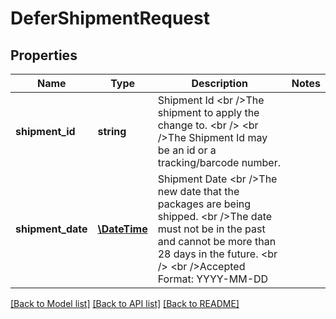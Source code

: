 # DeferShipmentRequest

## Properties
Name | Type | Description | Notes
------------ | ------------- | ------------- | -------------
**shipment_id** | **string** | Shipment Id &lt;br /&gt;The shipment to apply the change to. &lt;br /&gt;             &lt;br /&gt;The Shipment Id may be an id or a tracking/barcode number. | 
**shipment_date** | [**\DateTime**](\DateTime.md) | Shipment Date &lt;br /&gt;The new date that the packages are being shipped. &lt;br /&gt;The date must not be in the past and cannot be more than 28 days in the future. &lt;br /&gt;             &lt;br /&gt;Accepted Format: YYYY-MM-DD | 

[[Back to Model list]](../../README.md#documentation-for-models) [[Back to API list]](../../README.md#documentation-for-api-endpoints) [[Back to README]](../../README.md)

